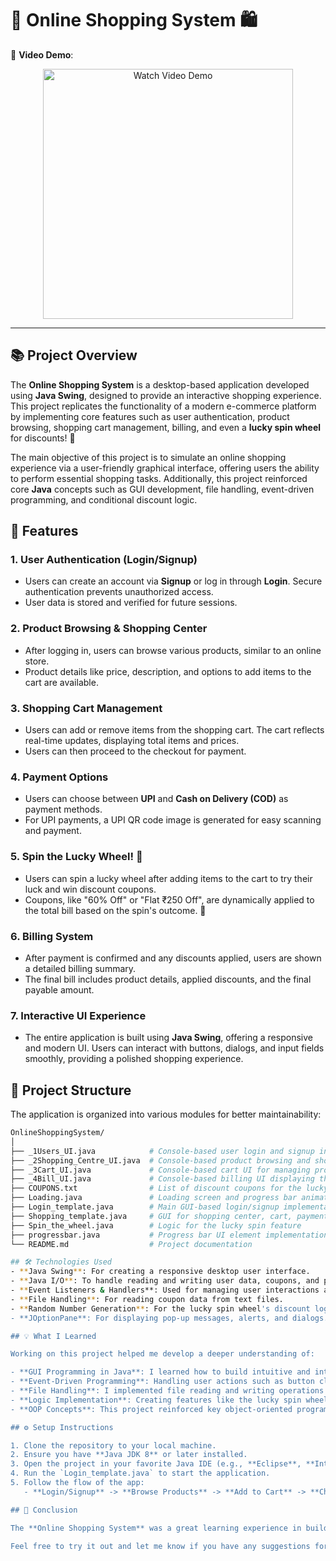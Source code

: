 # 🛒 Online Shopping System 🛍️

🎥 **Video Demo**:  
<p align="center">
  <a href="https://www.loom.com/share/f34123e124074ee8bff94da3d808a9b7?sid=3fde3e74-4baa-437a-b2b9-def1fcd772a0" target="_blank">
    <img src="https://github.com/user-attachments/assets/1501e5be-f974-464b-bc4f-b359ca5d1c50" alt="Watch Video Demo" width="400"/>
  </a>
</p>

---

## 📚 Project Overview

The **Online Shopping System** is a desktop-based application developed using **Java Swing**, designed to provide an interactive shopping experience. This project replicates the functionality of a modern e-commerce platform by implementing core features such as user authentication, product browsing, shopping cart management, billing, and even a **lucky spin wheel** for discounts! 🌟

The main objective of this project is to simulate an online shopping experience via a user-friendly graphical interface, offering users the ability to perform essential shopping tasks. Additionally, this project reinforced core **Java** concepts such as GUI development, file handling, event-driven programming, and conditional discount logic.

## 🌟 Features

### 1. **User Authentication (Login/Signup)**
   - Users can create an account via **Signup** or log in through **Login**. Secure authentication prevents unauthorized access.
   - User data is stored and verified for future sessions.

### 2. **Product Browsing & Shopping Center**
   - After logging in, users can browse various products, similar to an online store.
   - Product details like price, description, and options to add items to the cart are available.

### 3. **Shopping Cart Management**
   - Users can add or remove items from the shopping cart. The cart reflects real-time updates, displaying total items and prices.
   - Users can then proceed to the checkout for payment.

### 4. **Payment Options**
   - Users can choose between **UPI** and **Cash on Delivery (COD)** as payment methods.
   - For UPI payments, a UPI QR code image is generated for easy scanning and payment.

### 5. **Spin the Lucky Wheel! 🎰**
   - Users can spin a lucky wheel after adding items to the cart to try their luck and win discount coupons.
   - Coupons, like "60% Off" or "Flat ₹250 Off", are dynamically applied to the total bill based on the spin's outcome. 🤑

### 6. **Billing System**
   - After payment is confirmed and any discounts applied, users are shown a detailed billing summary.
   - The final bill includes product details, applied discounts, and the final payable amount.

### 7. **Interactive UI Experience**
   - The entire application is built using **Java Swing**, offering a responsive and modern UI. Users can interact with buttons, dialogs, and input fields smoothly, providing a polished shopping experience.

## 📂 Project Structure

The application is organized into various modules for better maintainability:

```bash
OnlineShoppingSystem/
│
├── _1Users_UI.java            # Console-based user login and signup interface
├── _2Shopping_Centre_UI.java  # Console-based product browsing and shopping cart
├── _3Cart_UI.java             # Console-based cart UI for managing products
├── _4Bill_UI.java             # Console-based billing UI displaying the final bill
├── COUPONS.txt                # List of discount coupons for the lucky spin feature
├── Loading.java               # Loading screen and progress bar animations
├── Login_template.java        # Main GUI-based login/signup implementation
├── Shopping_template.java     # GUI for shopping center, cart, payment, and spin logic
├── Spin_the_wheel.java        # Logic for the lucky spin feature
├── progressbar.java           # Progress bar UI element implementation
└── README.md                  # Project documentation

## 🛠️ Technologies Used
- **Java Swing**: For creating a responsive desktop user interface.
- **Java I/O**: To handle reading and writing user data, coupons, and product information.
- **Event Listeners & Handlers**: Used for managing user interactions and GUI events.
- **File Handling**: For reading coupon data from text files.
- **Random Number Generation**: For the lucky spin wheel's discount logic.
- **JOptionPane**: For displaying pop-up messages, alerts, and dialogs.

## 💡 What I Learned

Working on this project helped me develop a deeper understanding of:

- **GUI Programming in Java**: I learned how to build intuitive and interactive UIs using Java Swing components like buttons, panels, dialogs, and more.
- **Event-Driven Programming**: Handling user actions such as button clicks, form submissions, and item selection using `ActionListeners` and `ItemListeners`.
- **File Handling**: I implemented file reading and writing operations for storing user data and coupons.
- **Logic Implementation**: Creating features like the lucky spin wheel required implementing random number generation and conditional logic to apply discounts dynamically.
- **OOP Concepts**: This project reinforced key object-oriented programming principles, such as inheritance, polymorphism, and encapsulation.

## ⚙️ Setup Instructions

1. Clone the repository to your local machine.
2. Ensure you have **Java JDK 8** or later installed.
3. Open the project in your favorite Java IDE (e.g., **Eclipse**, **IntelliJ IDEA**).
4. Run the `Login_template.java` to start the application.
5. Follow the flow of the app:
   - **Login/Signup** -> **Browse Products** -> **Add to Cart** -> **Choose Payment** -> **Spin the Wheel (optional)** -> **View Final Bill**.

## 🎉 Conclusion

The **Online Shopping System** was a great learning experience in building desktop applications using Java Swing. It simulates a real-world e-commerce platform with a variety of features, and working on this project helped me hone my skills in Java GUI programming, file handling, and logical problem-solving.

Feel free to try it out and let me know if you have any suggestions for improvement! 💬

